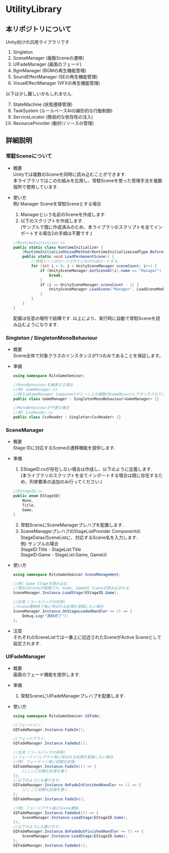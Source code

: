 # UtilityLibrary
## 本リポジトリについて
Unity向けの汎用ライブラリです.
1. Singleton
2. SceneManager (複数Sceneの遷移)
3. UIFadeManager (画面のフェード)
4. BgmManager (BGMの再生機能管理)
5. SoundEffectManager (SEの再生機能管理)
6. VisualEffectManager (VFXの再生機能管理)

以下は少し難しいかもしれません.<br>

7. StateMachine (状態遷移管理)
8. TaskSystem (ルールベースAIの線形的な行動制御)
9. ServiceLocator (簡易的な依存性の注入)
11. ResourceProvider (動的リソースの管理)

## 詳細説明
### 常駐Sceneについて
- 概要<br>
  Unityでは複数のSceneを同時に読み込むことができます.<br>
  本ライブラリではこの仕組みを応用し、常駐Sceneを使った管理手法を複数個所で使用しています.<br>

- 使い方<br>
  例) Manager Sceneを常駐Sceneとする場合
  1. Managerという名前のSceneを作成します.
  2. 以下のスクリプトを作成します. <br>
    (サンプルで既に作成済みのため、本ライブラリのスクリプトを全てインポートする場合2の手順は不要です.)
    ```c#
    //RuntimeInitializer.cs
    public static class RuntimeInitializer {
        [RuntimeInitializeOnLoadMethod(RuntimeInitializeLoadType.BeforeSceneLoad)]
        public static void LoadPermanentScene() {
            //常駐シーンがロードされていなければロードする.
            for (int i = 0; i < UnitySceneManager.sceneCount; i++) {
                if (UnitySceneManager.GetSceneAt(i).name == "Manager") {
                    break;
                }
                if (i == UnitySceneManager.sceneCount - 1) {
                    UnitySceneManager.LoadScene("Manager", LoadSceneMode.Additive);
                }
            }
        }
    }
    ```
    配置は任意の場所で結構です.
    以上により、実行時に自動で常駐Sceneを読み込むようになります.

### Singleton / SingletonMonoBehaviour
- 概要<br>
  Scene全体で対象クラスのインスタンスが1つのみであることを保証します。<br>
  
- 準備<br>
  ```c#
  using namespace RitsGameSeminar;
  
  //MonoBehaviourを継承する場合
  //例) GameManager.cs
  //例えばGameManager Componentがシーン上の複数のGameObjectにアタッチされている場合、自動的に1つになるよう破棄されます.
  public class GameManager : SingletonMonoBehaviour<GameManager> {}
  
  //MonoBehaviourが不要な場合
  //例) CsvReader.cs
  public class CsvReader : Singleton<CsvReader> {}
  ```
  
### SceneManager
- 概要<br>
  Stage IDに対応するSceneの遷移機能を提供します.<br>
  
- 準備<br>
  1. EStageID.csが存在しない場合は作成し、以下のように定義します.<br>
    (本ライブラリのスクリプトを全てインポートする場合は既に存在するため、列挙要素の追加のみ行ってください.)
  ```c#
  //EStageID.cs
  public enum EStageID{
      None,
      Title,
      Game,
  }
  ```
  2. 常駐SceneにSceneManagerプレハブを配置します.
  3. SceneManagerプレハブのStageListProvider ComponentのStageDatas/SceneListに、対応するScene名を入力します.<br>
    例) サンプルの場合<br>
        StageID:Title - StageList:Title<br>
        StageID:Game - StageList:Game, GameUI<br>
        
- 使い方<br>
  ```c#
  using namespace RitsGameSeminar.SceneManagement;
  
  //例) Game Stageを読み込む.
  //現在のSceneが破棄され、Game, GameUI Sceneが読み込まれる.
  SceneManager.Instance.LoadStage(EStageID.Game);
  
  //応用 (コールバックの利用)
  //Scene遷移終了後に呼ばれる処理を登録したい場合
  SceneManager.Instance.OnStageLoadedHandler += () => {
      Debug.Log("遷移終了");
  };
  ```

- 注意<br>
  それぞれのSceneListでは一番上に記述されたSceneがActive Sceneとして設定されます.
  
### UIFadeManager
- 概要<br>
画面のフェード機能を提供します.<br>

- 準備<br>
  1. 常駐SceneにUIFadeManagerプレハブを配置します.

- 使い方<br>
  ```c#
  using namespace RitsGameSeminar.UIFade;
  
  //フェードイン.
  UIFadeManager.Instance.FadeIn();
  
  //フェードアウト.
  UIFadeManager.Instance.FadeOut();
  
  //応用 (コールバックの利用)
  //フェードイン/アウト後に呼ばれる処理を登録したい場合
  //例) フェードイン後に初期化処理.
  UIFadeManager.Instance.FadeIn(() => {
      //ここに初期化処理を書く.
  });
  //以下のようにも書けます.
  UIFadeManager.Instance.OnFadeInFinishedHandler += () => {
      //ここに初期化処理を書く.
  };
  UIFadeManager.Instance.FadeIn();
  
  //例) フェードアウト後にScene遷移.
  UIFadeManager.Instance.FadeOut(() => {
      SceneManager.Instance.LoadStage(EStageID.Game);
  });
  //以下のようにも書けます.
  UIFadeManager.Instance.OnFadeOutFinishedHandler += () => {
      SceneManager.Instance.LoadStage(EStageID.Game);
  };
  UIFadeManager.Instance.FadeOut();
  ```
